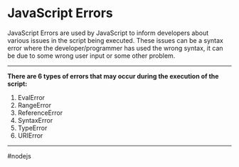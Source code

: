 # JavaScript Errors

JavaScript Errors are used by JavaScript to inform developers about various issues in the script being executed. These issues can be a syntax error where the developer/programmer has used the wrong syntax, it can be due to some wrong user input or some other problem.

---

**There are 6 types of errors that may occur during the execution of the script:**

1. EvalError
2. RangeError
3. ReferenceError
4. SyntaxError
5. TypeError
6. URIError

---

#nodejs